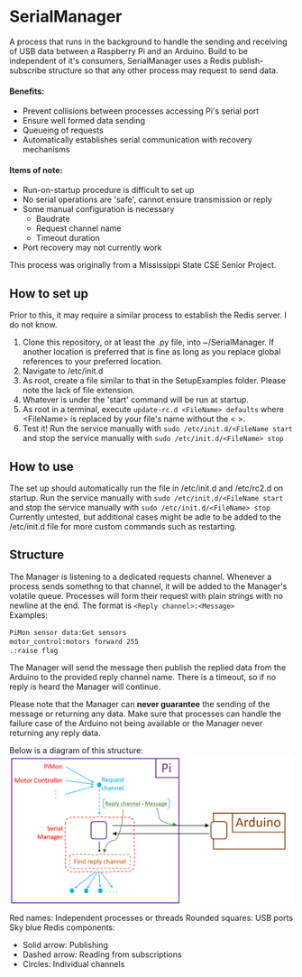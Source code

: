 # SerialManager
A process that runs in the background to handle the sending and receiving of USB data between a Raspberry Pi and an Arduino. Build to be independent of it's consumers, SerialManager uses a Redis publish-subscribe structure so that any other process may request to send data.

#### Benefits:
- Prevent collisions between processes accessing Pi's serial port
- Ensure well formed data sending
- Queueing of requests
- Automatically establishes serial communication with recovery mechanisms

#### Items of note:
- Run-on-startup procedure is difficult to set up
- No serial operations are 'safe', cannot ensure transmission or reply
- Some manual configuration is necessary
  *  Baudrate
  *  Request channel name
  *  Timeout duration
- Port recovery may not currently work

This process was originally from a Mississippi State CSE Senior Project.

## How to set up
Prior to this, it may require a similar process to establish the Redis server. I do not know.

1) Clone this repository, or at least the .py file, into ~/SerialManager. If another location is preferred that is fine as long as you replace global references to your preferred location.  
2) Navigate to /etc/init.d  
3) As root, create a file similar to that in the SetupExamples folder. Please note the lack of file extension.
4) Whatever is under the 'start' command will be run at startup.
5) As root in a terminal, execute `update-rc.d <FileName> defaults` where \<FileName> is replaced by your file's name without the < >.
6) Test it! Run the service manually with `sudo /etc/init.d/<FileName start` and stop the service manually with `sudo /etc/init.d/<FileName> stop`  

## How to use
The set up should automatically run the file in /etc/init.d and /etc/rc2.d on startup. Run the service manually with `sudo /etc/init.d/<FileName start` and stop the service manually with `sudo /etc/init.d/<FileName> stop`  
Currently untested, but additional cases might be adle to be added to the /etc/init.d file for more custom commands such as restarting.

## Structure
The Manager is listening to a dedicated requests channel. Whenever a process sends somethng to that channel, it will be added to the Manager's volatile queue. Processes will form their request with plain strings with no newline at the end. The format is `<Reply channel>:<Message>`  
Examples:
```
PiMon sensor data:Get sensors
motor_control:motors forward 255
.:raise flag
```
The Manager will send the message then publish the replied data from the Arduino to the provided reply channel name. There is a timeout, so if no reply is heard the Manager will continue.  

Please note that the Manager can **never guarantee** the sending of the message or returning any data. Make sure that processes can handle the failure case of the Arduino not being available or the Manager never returning any reply data.  

Below is a diagram of this structure:
![Block and arrow diagram depicting the Serial Manager's structure](/Pictures/SerialManagerDiagram.png)

Red names: Independent processes or threads
Rounded squares: USB ports
Sky blue Redis components:
- Solid arrow: Publishing
- Dashed arrow: Reading from subscriptions
- Circles: Individual channels
